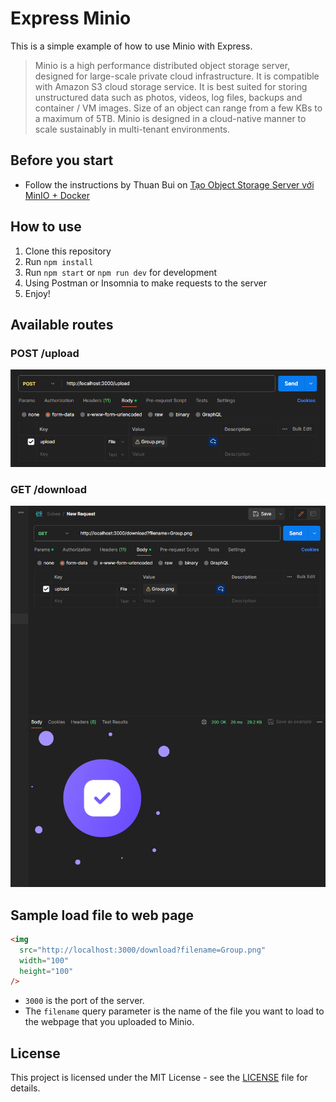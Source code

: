 # Express Minio

This is a simple example of how to use Minio with Express.

> Minio is a high performance distributed object storage server, designed for large-scale private cloud infrastructure.
> It is compatible with Amazon S3 cloud storage service.
> It is best suited for storing unstructured data such as photos, videos, log files, backups and container / VM images.
> Size of an object can range from a few KBs to a maximum of 5TB.
> Minio is designed in a cloud-native manner to scale sustainably in multi-tenant environments.

## Before you start

- Follow the instructions by Thuan Bui on [Tạo Object Storage Server với MinIO + Docker](https://thuanbui.me/tao-object-storage-server-voi-minio-docker/)

## How to use

1. Clone this repository
2. Run `npm install`
3. Run `npm start` or `npm run dev` for development
4. Using Postman or Insomnia to make requests to the server
5. Enjoy!

## Available routes

### POST /upload

![POST /upload](/assets/postman-upload.png)

### GET /download

![GET /download](/assets/postman-download.png)

## Sample load file to web page

```html
<img
  src="http://localhost:3000/download?filename=Group.png"
  width="100"
  height="100"
/>
```

- `3000` is the port of the server.
- The `filename` query parameter is the name of the file you want to load to the webpage that you uploaded to Minio.

## License

This project is licensed under the MIT License - see the [LICENSE](LICENSE) file for details.
